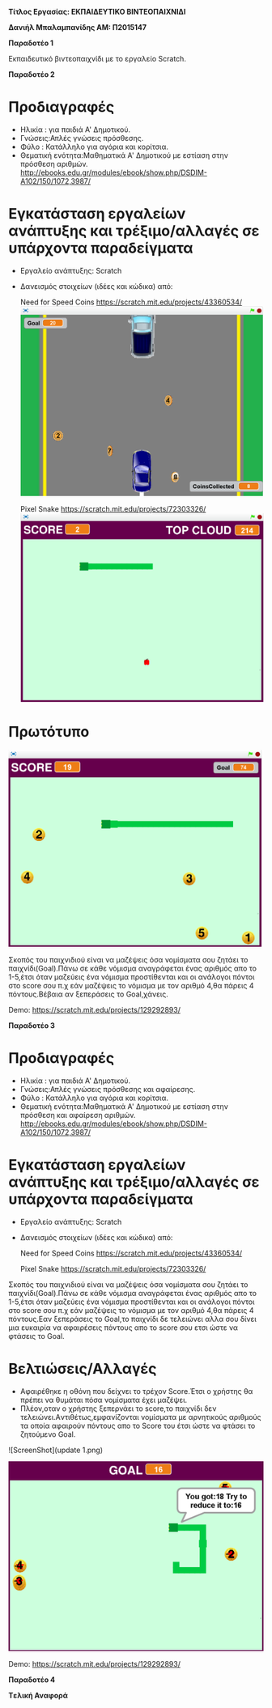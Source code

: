 ﻿**Τίτλος Εργασίας: ΕΚΠΑΙΔΕΥΤΙΚΟ ΒΙΝΤΕΟΠΑΙΧΝΙΔΙ**

**Δανιήλ Μπαλαμπανίδης
ΑΜ: Π2015147**

**Παραδοτέο 1**

Εκπαιδευτικό βιντεοπαιχνίδι με το εργαλείο Scratch.


**Παραδοτέο 2**

# Προδιαγραφές

* Ηλικία : για παιδιά A' Δημοτικού.
* Γνώσεις:Απλές γνώσεις πρόσθεσης.
* Φύλο : Κατάλληλο για αγόρια και κορίτσια.
* Θεματική ενότητα:Μαθηματικά Α' Δημοτικού με εστίαση στην πρόσθεση αριθμών. http://ebooks.edu.gr/modules/ebook/show.php/DSDIM-A102/150/1072,3987/ 

# Εγκατάσταση εργαλείων ανάπτυξης και τρέξιμο/αλλαγές σε υπάρχοντα παραδείγματα

- Εργαλείο ανάπτυξης: Scratch
- Δανεισμός στοιχείων (ιδέες και κώδικα) από:
    
     Need for Speed Coins
     https://scratch.mit.edu/projects/43360534/
     ![ScreenShot](image1.png)
     
     Pixel Snake
     https://scratch.mit.edu/projects/72303326/
     ![ScreenShot](image2.png)

# Πρωτότυπο
  ![ScreenShot](image3.png)
  
  Σκοπός του παιχνιδιού είναι να μαζέψεις όσα νομίσματα σου ζητάει το παιχνίδι(Goal).Πάνω σε κάθε νόμισμα αναγράφεται ένας αριθμός
  απο το 1-5,έτσι όταν μαζεύεις ένα νόμισμα προστίθενται και οι ανάλογοι πόντοι στο score σου π.χ εάν μαζέψεις το νόμισμα με τον αριθμό
  4,θα πάρεις 4 πόντους.Βέβαια αν ξεπεράσεις το Goal,χάνεις.
  
  Demo: https://scratch.mit.edu/projects/129292893/


**Παραδοτέο 3**

# Προδιαγραφές

* Ηλικία : για παιδιά A' Δημοτικού.
* Γνώσεις:Απλές γνώσεις πρόσθεσης και αφαίρεσης.
* Φύλο : Κατάλληλο για αγόρια και κορίτσια.
* Θεματική ενότητα:Μαθηματικά Α' Δημοτικού με εστίαση στην πρόσθεση και αφαίρεση αριθμών. http://ebooks.edu.gr/modules/ebook/show.php/DSDIM-A102/150/1072,3987/ 

# Εγκατάσταση εργαλείων ανάπτυξης και τρέξιμο/αλλαγές σε υπάρχοντα παραδείγματα

- Εργαλείο ανάπτυξης: Scratch
- Δανεισμός στοιχείων (ιδέες και κώδικα) από:
    
     Need for Speed Coins
     https://scratch.mit.edu/projects/43360534/
     
     Pixel Snake
     https://scratch.mit.edu/projects/72303326/
     

Σκοπός του παιχνιδιού είναι να μαζέψεις όσα νομίσματα σου ζητάει το παιχνίδι(Goal).Πάνω σε κάθε νόμισμα αναγράφεται ένας αριθμός
απο το 1-5,έτσι όταν μαζεύεις ένα νόμισμα προστίθενται και οι ανάλογοι πόντοι στο score σου π.χ εάν μαζέψεις το νόμισμα με τον αριθμό
4,θα πάρεις 4 πόντους.Εαν ξεπεράσεις το Goal,το παιχνίδι δε τελειώνει αλλα σου δίνει μια ευκαιρία να αφαιρέσεις πόντους απο το score σου ετσι ώστε να φτάσεις το Goal.


# Βελτιώσεις/Αλλαγές

- Αφαιρέθηκε η οθόνη που δείχνει το τρέχον Score.Έτσι ο χρήστης θα πρέπει να θυμάται πόσα νομίσματα έχει μαζέψει.
- Πλέον,οταν ο χρήστης ξεπερνάει το score,το παιχνίδι δεν τελειώνει.Aντιθέτως,εμφανίζονται νομίσματα με αρνητικούς αριθμούς τα οποία αφαιρούν πόντους απο το Score του έτσι ώστε να φτάσει το ζητούμενο Goal.

![ScreenShot](update 1.png)

![ScreenShot](update2.png)


Demo: https://scratch.mit.edu/projects/129292893/

**Παραδοτέο 4**

**Tελική Αναφορά**

